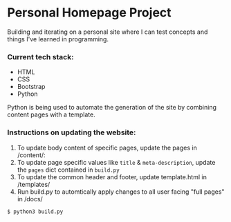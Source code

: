 # Personal Homepage Project
Building and iterating on a personal site where I can test concepts and things I've learned in programming.

### Current tech stack:
- HTML
- CSS
- Bootstrap
- Python

Python is being used to automate the generation of the site by combining content pages with a template.

### Instructions on updating the website:
1. To update body content of specific pages, update the pages in /content/: 
2. To update page specific values like `title` &  `meta-description`, update the `pages` dict contained in `build.py`
3. To update the common header and footer, update template.html in /templates/
4. Run build.py to automtically apply changes to all user facing "full pages" in /docs/
```sh
$ python3 build.py
```
